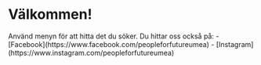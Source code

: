 <h1>Välkommen!</h1>
Använd menyn för att hitta det du söker. Du hittar oss också på:
- [Facebook](https://www.facebook.com/peopleforfutureumea)
- [Instagram](https://www.instagram.com/peopleforfutureumea)
